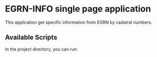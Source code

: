# EGRN-INFO single page application  

This application get specific information from EGRN by cadatral numbers.

## Available Scripts

In the project directory, you can run:

